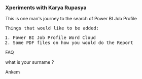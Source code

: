 ### Xperiments with  Karya Rupasya

This is one man's journey to the search of Power BI Job Profile

<tt>
Things that would like to be added:

  1. Power BI Job Profile Word Cloud
  2. Some PDF files on how you would do the Report
 </tt>

FAQ

what is your surname ? <br>

Ankem
